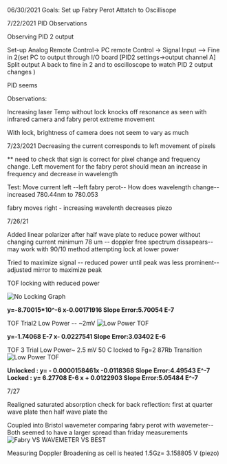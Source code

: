 06/30/2021
Goals:
Set up Fabry Perot 
Attatch to Oscillisope

7/22/2021
PID Observations


Observing PID 2 output

Set-up
Analog Remote Control-> PC remote Control -> Signal Input --> Fine in 2(set PC to output through I/O board [PID2 settings->output channel A] Split output A back to fine in 2 and to oscilloscope to watch PID 2 output changes )

PID seems 

Observations:

Increasing laser Temp without lock knocks off resonance as seen with infrared camera and fabry perot extreme movement

With lock, brightness of camera does not seem to vary as much 


7/23/2021
Decreasing the current corresponds to left movement of pixels 

** need to check that sign is correct for pixel change and frequency change.
Left movement for the fabry perot should mean an increase in frequency and decrease in wavelength 

Test: 
Move current left --left fabry perot-- How does wavelength change-- increased 780.44nm to 780.053 

fabry moves right - increasing wavelenth decreases piezo 

7/26/21

Added linear polarizer after half wave plate to reduce power without changing current
minimum 78 um -- doppler free spectrum dissapears-- may work with 90/10 method
attempting lock at lower power


Tried to maximize signal -- reduced power until peak was less prominent-- adjusted mirror to maximize peak

TOF locking with reduced power



![No Locking Graph](https://user-images.githubusercontent.com/69656527/127023960-f4bd2807-a6ad-4a58-99fc-1ffc81927f4a.png)

**y=-8.70015*10^-6 x-0.00171916 Slope Error:5.70054 E-7**

TOF Trial2 Low Power -- ~2mV
![Low Power TOF](https://user-images.githubusercontent.com/69656527/127025435-8c24de6f-6e77-49c7-859b-d0aa2613322f.png)

**y=-1.74068 E-7 x- 0.0227541 Slope Error:3.03402 E-6**


TOF 3 Trial Low Power~ 2.5 mV  50 C locked to Fg=2 87Rb Transition 
![Low Power TOF](https://user-images.githubusercontent.com/69656527/127167099-8f1e583e-f0dd-4927-8b09-3eb8b7f0c8f9.png)

**Unlocked : y= - 0.0000158461x -0.0118368 Slope Error:4.49543 E^-7**
**Locked : y= 6.27708 E-6 x + 0.0122903 Slope Error:5.05484 E^-7**



7/27

Realigned saturated absorption 
check for back reflection: first at quarter wave plate then half wave plate the 

Coupled into Bristol wavemeter 
comparing fabry perot with wavemeter--
Both seemed to have a larger spread than friday measurements
![Fabry VS WAVEMETER VS BEST](https://user-images.githubusercontent.com/69656527/127355520-f5ea255f-99ca-49e9-898d-2364f80a2b2d.png)


Measuring Doppler Broadening as cell is heated 
1.5Gz= 3.158805 V (piezo)



